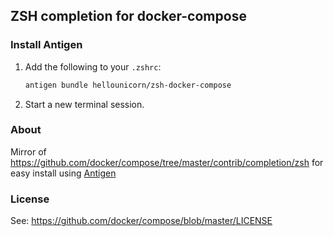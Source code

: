 ## ZSH completion for docker-compose

### Install Antigen

1. Add the following to your `.zshrc`:

    ```sh
    antigen bundle hellounicorn/zsh-docker-compose
    ```

2. Start a new terminal session.

### About

Mirror of https://github.com/docker/compose/tree/master/contrib/completion/zsh for easy install using [Antigen][1]

### License

See: https://github.com/docker/compose/blob/master/LICENSE


[1]: https://antigen.sharats.me/
